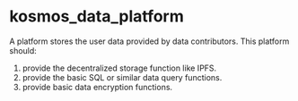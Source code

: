 # kosmos_data_platform
A platform stores the user data provided by data contributors.
This platform should:
1. provide the decentralized storage function like IPFS.
2. provide the basic SQL or similar data query functions.
3. provide basic data encryption functions. 
